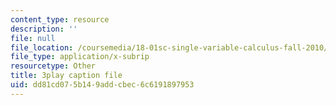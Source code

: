 ```yaml
---
content_type: resource
description: ''
file: null
file_location: /coursemedia/18-01sc-single-variable-calculus-fall-2010/dd81cd075b149addcbec6c6191897953_eHJuAByQf5A.srt
file_type: application/x-subrip
resourcetype: Other
title: 3play caption file
uid: dd81cd07-5b14-9add-cbec-6c6191897953
---
```

